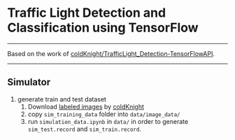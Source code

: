 # Traffic Light Detection and Classification using TensorFlow
---

Based on the work of [coldKnight/TrafficLight_Detection-TensorFlowAPI](https://github.com/coldKnight/TrafficLight_Detection-TensorFlowAPI).

---

## Simulator
1. generate train and test dataset
    1. Download [labeled images](https://drive.google.com/file/d/0B-Eiyn-CUQtxdUZWMkFfQzdObUE/view?usp=sharing) by [coldKnight](https://github.com/coldKnight)
    2. copy `sim_training_data` folder into `data/image_data/`
    3. run `simulation_data.ipynb` in `data/` in order to generate `sim_test.record` and `sim_train.record`.

